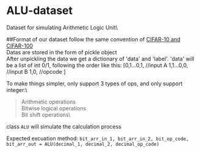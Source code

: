 # ALU-dataset
Dataset for simulating Arithmetic Logic Unit\

##Format of our dataset
follow the same convention of [CIFAR-10 and CIFAR-100](https://www.cs.toronto.edu/~kriz/cifar.html)\
Datas are stored in the form of pickle object\
After unpickling the data we get a dictionary of 'data' and 'label'.
'data' will be a list of int 0/1, following the order like this:
[0,1...0,1, //input A
 1,1...0,0, //input B
 1,0,        //opcode
]

To make things simpler, only support 3 types of ops, and only support integer:\
> Arithmetic operations\
> Bitwise logical operations\
> Bit shift operations\


class `ALU` will simulate the calculation process


Expected excuation method:
`bit_arr_in_1, bit_arr_in_2, bit_op_code, bit_arr_out = ALU(decimal_1, decimal_2, decimal_op_code)`
